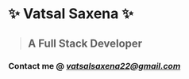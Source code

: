 # ✨ Vatsal Saxena ✨
> ## A Full Stack Developer
### Contact me @ *vatsalsaxena22@gmail.com*


<!---
vatsalsaxena22/vatsalsaxena22 is a ✨ special ✨ repository because its `README.md` (this file) appears on your GitHub profile.
You can click the Preview link to take a look at your changes.
--->
